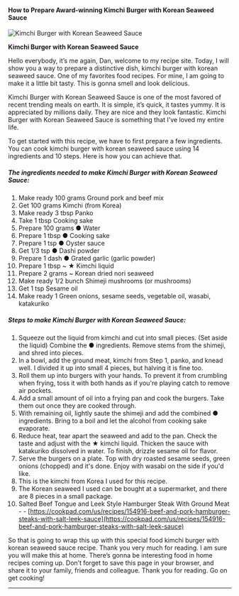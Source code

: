             

#### How to Prepare Award-winning Kimchi Burger with Korean Seaweed Sauce

![Kimchi Burger with Korean Seaweed Sauce](https://img-global.cpcdn.com/recipes/5467503707815936/751x532cq70/kimchi-burger-with-korean-seaweed-sauce-recipe-main-photo.jpg)

**Kimchi Burger with Korean Seaweed Sauce**

Hello everybody, it’s me again, Dan, welcome to my recipe site. Today, I will show you a way to prepare a distinctive dish, kimchi burger with korean seaweed sauce. One of my favorites food recipes. For mine, I am going to make it a little bit tasty. This is gonna smell and look delicious.

Kimchi Burger with Korean Seaweed Sauce is one of the most favored of recent trending meals on earth. It is simple, it’s quick, it tastes yummy. It is appreciated by millions daily. They are nice and they look fantastic. Kimchi Burger with Korean Seaweed Sauce is something that I’ve loved my entire life.

To get started with this recipe, we have to first prepare a few ingredients. You can cook kimchi burger with korean seaweed sauce using 14 ingredients and 10 steps. Here is how you can achieve that.

##### The ingredients needed to make Kimchi Burger with Korean Seaweed Sauce:

1.  Make ready 100 grams Ground pork and beef mix
2.  Get 100 grams Kimchi (from Korea)
3.  Make ready 3 tbsp Panko
4.  Take 1 tbsp Cooking sake
5.  Prepare 100 grams ● Water
6.  Prepare 1 tbsp ● Cooking sake
7.  Prepare 1 tsp ● Oyster sauce
8.  Get 1/3 tsp ● Dashi powder
9.  Prepare 1 dash ● Grated garlic (garlic powder)
10.  Prepare 1 tbsp ~ ★ Kimchi liquid
11.  Prepare 2 grams ~ Korean dried nori seaweed
12.  Make ready 1/2 bunch Shimeji mushrooms (or mushrooms)
13.  Get 1 tsp Sesame oil
14.  Make ready 1 Green onions, sesame seeds, vegetable oil, wasabi, katakuriko

##### Steps to make Kimchi Burger with Korean Seaweed Sauce:

1.  Squeeze out the liquid from kimchi and cut into small pieces. (Set aside the liquid) Combine the ● ingredients. Remove stems from the shimeji, and shred into pieces.
2.  In a bowl, add the ground meat, kimchi from Step 1, panko, and knead well. I divided it up into small 4 pieces, but halving it is fine too.
3.  Roll them up into burgers with your hands. To prevent it from crumbling when frying, toss it with both hands as if you're playing catch to remove air pockets.
4.  Add a small amount of oil into a frying pan and cook the burgers. Take them out once they are cooked through.
5.  With remaining oil, lightly saute the shimeji and add the combined ● ingredients. Bring to a boil and let the alcohol from cooking sake evaporate.
6.  Reduce heat, tear apart the seaweed and add to the pan. Check the taste and adjust with the ★ kimchi liquid. Thicken the sauce with katakuriko dissolved in water. To finish, drizzle sesame oil for flavor.
7.  Serve the burgers on a plate. Top with dry roasted sesame seeds, green onions (chopped) and it's done. Enjoy with wasabi on the side if you'd like.
8.  This is the kimchi from Korea I used for this recipe.
9.  The Korean seaweed I used can be bought at a supermarket, and there are 8 pieces in a small package.
10.  Salted Beef Tongue and Leek Style Hamburger Steak With Ground Meat - - [https://cookpad.com/us/recipes/154916-beef-and-pork-hamburger-steaks-with-salt-leek-sauce](https://cookpad.com/us/recipes/154916-beef-and-pork-hamburger-steaks-with-salt-leek-sauce)

So that is going to wrap this up with this special food kimchi burger with korean seaweed sauce recipe. Thank you very much for reading. I am sure you will make this at home. There’s gonna be interesting food in home recipes coming up. Don’t forget to save this page in your browser, and share it to your family, friends and colleague. Thank you for reading. Go on get cooking!

* * *